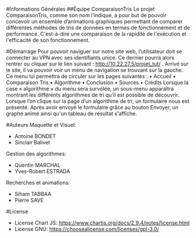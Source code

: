 #Informations Générales
##Équipe ComparaisonTris
Le projet ComparaisonTris, comme son nom l’indique, a pour but de pouvoir concevoir un ensemble d’animations graphiques permettant de comparer différentes méthodes de tris de données en termes de fonctionnement et de performance.
C'est-à-dire une comparaison de la rapidité de l'exécution et l'efficacité de son fonctionnement.

#Démarrage
Pour pouvoir naviguer sur notre site web, l’utilisateur doit se connecter au VPN avec ses identifiants unice. Ce dernier pourra alors rentrer ou cliquer sur le lien suivant : http://10.22.27.5/projet_tut/ .
Arrivé sur le site, il va pouvoir voir un menu de navigation se trouvant sur la gauche. Ce menu lui permettra de circuler sur les pages suivantes :
•    Accueil
•    Comparaison Tris
•    Algorithme
•    Conclusion
•    Sources
•    Crédits
Lorsque la case « algorithme » du menu sera survolée, un sous-menu apparaîtra montrant les différents algorithmes de tri qu’il est possible de découvrir. 
Lorsque l’on clique sur la page d’un algorithme de tri, un formulaire nous est présenté. Après avoir envoyé le formulaire grâce au bouton Envoyer, un graphe animé ainsi qu'un tableau de résultat s'affiche. 


#Auteurs
Maquette et Visuel:
- Antoine BONDET
- Sinclair Balivet

Gestion des algorithmes:
- Quentin MARCHAL
- Yves-Robert ESTRADA

Recherches et animations:
- Siham TABBAA
- Pierre SAVE

#License
- License Chart JS: https://www.chartjs.org/docs/2.9.4/notes/license.html
- License GNU: https://choosealicense.com/licenses/gpl-3.0/ 